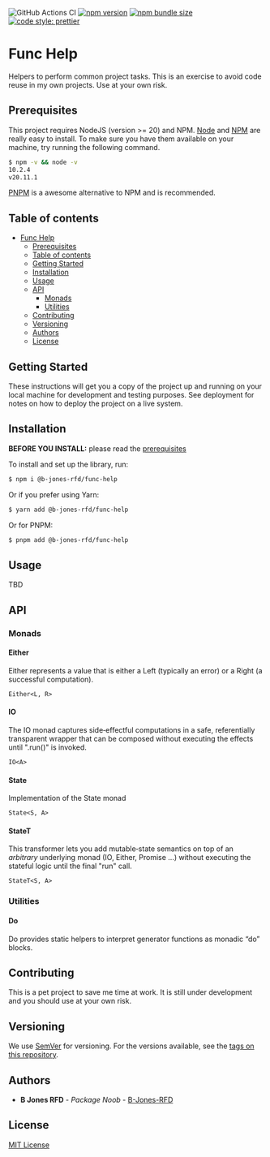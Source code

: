 ![GitHub Actions CI](https://github.com/B-Jones-RFD/func-help/actions/workflows/main.yml/badge.svg)
[![npm version](https://img.shields.io/npm/v/@b-jones-rfd/func-help.svg?style=flat-square)](https://www.npmjs.com/package/@b-jones-rfd/func-help)
[![npm bundle size](https://img.shields.io/bundlephobia/min/%40b-jones-rfd%2Ffunc-help)](https://bundlephobia.com/package/@b-jones-rfd/func-help)
[![code style: prettier](https://img.shields.io/badge/code_style-prettier-ff69b4.svg?style=flat-square)](https://github.com/prettier/prettier)

# Func Help

Helpers to perform common project tasks. This is an exercise to avoid code reuse in my own projects. Use at your own risk.

## Prerequisites

This project requires NodeJS (version >= 20) and NPM.
[Node](http://nodejs.org/) and [NPM](https://npmjs.org/) are really easy to install.
To make sure you have them available on your machine,
try running the following command.

```sh
$ npm -v && node -v
10.2.4
v20.11.1
```

[PNPM](https://pnpm.io/) is a awesome alternative to NPM and is recommended.

## Table of contents

- [Func Help](#func-help)
  - [Prerequisites](#prerequisites)
  - [Table of contents](#table-of-contents)
  - [Getting Started](#getting-started)
  - [Installation](#installation)
  - [Usage](#usage)
  - [API](#api)
    - [Monads](#monads)
    - [Utilities](#utilities)
  - [Contributing](#contributing)
  - [Versioning](#versioning)
  - [Authors](#authors)
  - [License](#license)

## Getting Started

These instructions will get you a copy of the project up and running on your local machine for development and testing purposes. See deployment for notes on how to deploy the project on a live system.

## Installation

**BEFORE YOU INSTALL:** please read the [prerequisites](#prerequisites)

To install and set up the library, run:

```sh
$ npm i @b-jones-rfd/func-help
```

Or if you prefer using Yarn:

```sh
$ yarn add @b-jones-rfd/func-help
```

Or for PNPM:

```sh
$ pnpm add @b-jones-rfd/func-help
```

## Usage

TBD

## API

### Monads

#### Either

Either represents a value that is either a Left<L> (typically an error) or a Right<R> (a successful computation).

```TS
Either<L, R>
```

#### IO

The IO monad captures side‑effectful computations in a safe, referentially transparent wrapper that can be composed without executing the effects until ".run()" is invoked.

```TS
IO<A>
```

#### State

Implementation of the State monad

```TS
State<S, A>
```

#### StateT

This transformer lets you add mutable‑state semantics on top of an _arbitrary_ underlying monad (IO, Either, Promise …) without executing the stateful logic until the final "run" call.

```TS
StateT<S, A>
```

### Utilities

#### Do

Do provides static helpers to interpret generator functions as monadic “do” blocks.

## Contributing

This is a pet project to save me time at work. It is still under development and you should use at your own risk.

## Versioning

We use [SemVer](http://semver.org/) for versioning. For the versions available, see the [tags on this repository](https://github.com/B-Jones-RFD/func-help/tags).

## Authors

- **B Jones RFD** - _Package Noob_ - [B-Jones-RFD](https://github.com/B-Jones-RFD)

## License

[MIT License](https://github.com/B-Jones-RFD/func-help/blob/main/LICENSE)
